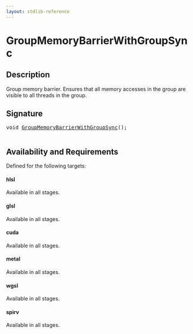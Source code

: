 ```yaml
---
layout: stdlib-reference
---
```


# GroupMemoryBarrierWithGroupSync

## Description

Group memory barrier. Ensures that all memory accesses in the group are visible to all threads in the group.




## Signature 

<pre>
<span class="code_keyword">void</span> <a href=".html">GroupMemoryBarrierWithGroupSync</a>();

</pre>

## Availability and Requirements

Defined for the following targets:

#### hlsl
Available in all stages.

#### glsl
Available in all stages.

#### cuda
Available in all stages.

#### metal
Available in all stages.

#### wgsl
Available in all stages.

#### spirv
Available in all stages.



